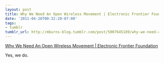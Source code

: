 ```yaml
---
layout: post
title: Why We Need An Open Wireless Movement | Electronic Frontier Foundation
date: '2011-04-28T00:32:20-07:00'
tags:
- tumblr
tumblr_url: http://mburns-blog.tumblr.com/post/5007645189/why-we-need-an-open-wireless-movement-electronic
---
```

<a href="https://www.eff.org/deeplinks/2011/04/open-wireless-movement">Why We Need An Open Wireless Movement | Electronic Frontier Foundation</a>

Yes, we do.


